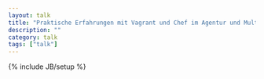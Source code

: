 ```yaml
---
layout: talk
title: "Praktische Erfahrungen mit Vagrant und Chef im Agentur und Multiprojekt Umfeld"
description: ""
category: talk
tags: ["talk"]
---
```

{% include JB/setup %}
